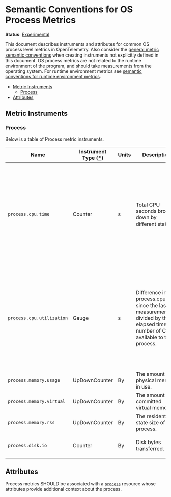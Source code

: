 # Semantic Conventions for OS Process Metrics

**Status**: [Experimental](../../document-status.md)

This document describes instruments and attributes for common OS process level
metrics in OpenTelemetry. Also consider the [general metric semantic
conventions](README.md#general-metric-semantic-conventions) when creating
instruments not explicitly defined in this document. OS process metrics are
not related to the runtime environment of the program, and should take
measurements from the operating system. For runtime environment metrics see
[semantic conventions for runtime environment
metrics](runtime-environment-metrics.md).

<!-- Re-generate TOC with `markdown-toc --no-first-h1 -i` -->

<!-- toc -->

- [Metric Instruments](#metric-instruments)
  * [Process](#process)
- [Attributes](#attributes)

<!-- tocstop -->

## Metric Instruments

### Process

Below is a table of Process metric instruments.

| Name                      | Instrument Type ([*](README.md#instrument-types)) | Units | Description                                                                                                                         | Labels                                                                                                                                                                                          |
|---------------------------|---------------------------------------------------|-------|-------------------------------------------------------------------------------------------------------------------------------------|-------------------------------------------------------------------------------------------------------------------------------------------------------------------------------------------------|
| `process.cpu.time`        | Counter                                           | s     | Total CPU seconds broken down by different states.                                                                                  | `state`, if specified, SHOULD be one of: `system`, `user`, `wait`. A process SHOULD be characterized _either_ by data points with no `state` labels, _or only_ data points with `state` labels. |
| `process.cpu.utilization` | Gauge                                             | s     | Difference in process.cpu.time since the last measurement, divided by the elapsed time and number of CPUs available to the process. | `state`, if specified, SHOULD be one of: `system`, `user`, `wait`. A process SHOULD be characterized _either_ by data points with no `state` labels, _or only_ data points with `state` labels. |
| `process.memory.usage`    | UpDownCounter                                     | By    | The amount of physical memory in use.                                                                                               |                                                                                                                                                                                                 |
| `process.memory.virtual`  | UpDownCounter                                     | By    | The amount of committed virtual memory.                                                                                             |                                                                                                                                                                                                 |
| `process.memory.rss`      | UpDownCounter                                     | By    | The resident state size of the process.                                                                                             |                                                                                                                                                                                                 |
| `process.disk.io`         | Counter                                           | By    | Disk bytes transferred.                                                                                                             | `direction` SHOULD be one of: `read`, `write`                                                                                                                                                   |

## Attributes

Process metrics SHOULD be associated with a [`process`](../../resource/semantic_conventions/process.md#process) resource whose attributes provide additional context about the process.
